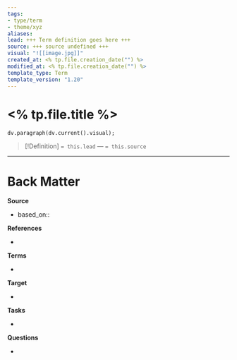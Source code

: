 ```yaml
---
tags: 
- type/term
- theme/xyz
aliases: 
lead: +++ Term definition goes here +++
source: +++ source undefined +++
visual: "![[image.jpg]]"
created_at: <% tp.file.creation_date("") %>
modified_at: <% tp.file.creation_date("") %>
template_type: Term
template_version: "1.20"
---
```


# <% tp.file.title %>
<!--  Clear and descriptive title -->

<!-- A supporting visual from front matter if available -->

```dataviewjs 
dv.paragraph(dv.current().visual);
```


<!-- Term definition and source from front matter goes here. Also used for Dataview glossary. -->

> [!Definition]
> `= this.lead`
>  — `= this.source`

<!-- Additional term description if needed -->



---
# Back Matter

**Source**
<!-- Always keep a link to the source- --> 
- based_on::

**References**
<!-- Links to pages not referenced in the content. -->
- 

**Terms**
<!-- Links to definition pages. -->
- 

**Target**
<!-- Link to project note or externaly published content. -->
- 

**Tasks**
<!-- What remains to be done with this note? --> 
- 

**Questions**
<!-- What remains for you to consider? --> 
- 
